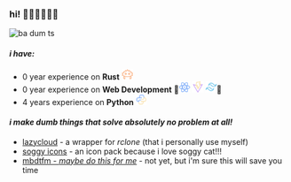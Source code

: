 ### hi! 👋👋👋👋👋👋
<img src="https://c.tenor.com/NjbLQCvQoC8AAAAd/tenor.gif" alt="ba dum ts" width="20%" height="auto">

#### *i have:*  
<ul>
  <li> 0 year experience on <strong>Rust</strong> <img alt="ferris" width="20px" src="https://raw.githubusercontent.com/catppuccin/vscode-icons/b7fd50f7fd6a9e2abe73bcdd978f3ca58adb1bc9/icons/mocha/rust.svg"> </li>
  <li> 0 year experience on <strong>Web Development</strong> 🫸<img width="20px" src="https://raw.githubusercontent.com/catppuccin/vscode-icons/b7fd50f7fd6a9e2abe73bcdd978f3ca58adb1bc9/icons/mocha/typescript-react.svg" alt="meta"> <img width="20px" alt="framework" src="https://raw.githubusercontent.com/catppuccin/vscode-icons/b7fd50f7fd6a9e2abe73bcdd978f3ca58adb1bc9/icons/mocha/vite.svg"> <img width="20px" alt="css utility library" src="https://raw.githubusercontent.com/catppuccin/vscode-icons/b7fd50f7fd6a9e2abe73bcdd978f3ca58adb1bc9/icons/mocha/tailwind.svg">🫷</li>
  <li>4 years experience on <strong>Python</strong> <img width="20px" alt="snek" src="https://raw.githubusercontent.com/catppuccin/vscode-icons/b7fd50f7fd6a9e2abe73bcdd978f3ca58adb1bc9/icons/mocha/python.svg"></li>
</ul>

#### *i make dumb things that solve absolutely no problem at all!*
- [lazycloud](https://github.com/lunar1um/lazycloud) - a wrapper for *rclone* (that i personally use myself)  
- [soggy icons](https://github.com/lunar1um/soggy-icons) - an icon pack because i love soggy cat!!!  
- [mbdtfm - *maybe do this for me*](https://youtu.be/dQw4w9WgXcQ?si=VtVKTWLqLM4yZTIt) - not yet, but i'm sure this will save you time
